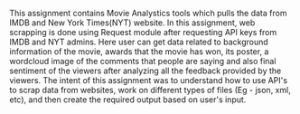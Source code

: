 This assignment contains Movie Analystics tools which pulls the data from IMDB and New York Times(NYT) website.
In this assignment, web scrapping is done using Request module after requesting API keys from IMDB and NYT admins.
Here user can get data related to background information of the movie, awards that the movie has won, its poster, a wordcloud image of the comments that people are saying and also final sentiment of the viewers after analyzing all the feedback provided by the viewers.
The intent of this assignment was to understand how to use API's to scrap data from websites, work on different types of files (Eg - json, xml, etc), and then create the required output based on user's input.
